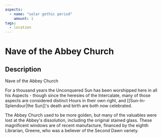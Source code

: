 ```yaml
---
aspects: 
  - name: "solar gothic period"
    amount: 1
tags:
  - location
---
```


# Nave of the Abbey Church

## Description
Nave of the Abbey Church

For a thousand years the Unconquered Sun has been worshipped here in all his Aspects - though since the heresies of the Intercalate, many of those aspects are considered distinct Hours in their own right, and [[Sun-In-Splendour|the Sun]]'s death and birth are both now celebrated.

The Abbey Church used to be more golden, but many of the valuables were lost at the Abbey's dissolution, including the original stained glass. These magnificent windows are of recent manufacture, financed by the eighth Librarian, Greene, who was a believer of the Second Dawn variety.